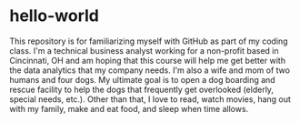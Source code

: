 # hello-world
This repository is for familiarizing myself with GitHub as part of my coding class. 
I'm a technical business analyst working for a non-profit based in Cincinnati, OH and am hoping that this course will help me get better with the data analytics that my company needs. 
I'm also a wife and mom of two humans and four dogs. 
My ultimate goal is to open a dog boarding and rescue facility to help the dogs that frequently get overlooked (elderly, special needs, etc.).
Other than that, I love to read, watch movies, hang out with my family, make and eat food, and sleep when time allows. 
